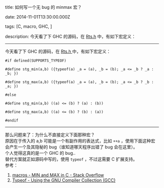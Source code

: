 title: 如何写一个无 bug 的 minmax 宏？

date: 2014-11-01T13:30:00.000Z

tags: [C, macro, GHC, ]

description: 今天看了下 GHC 的源码，在 [Rts.h](https://github.com/ghc/ghc/blob/master/includes/Rts.h) 中，有如下宏定义：

---
今天看了下 GHC 的源码，在 [ Rts.h ](https://github.com/ghc/ghc/blob/master/includes/Rts.h) 中，有如下宏定义： 
    
    
    #if defined(SUPPORTS_TYPEOF)
    
    #define stg_min(a,b) ({typeof(a) _a = (a), _b = (b); _a <= _b ? _a : _b; })
    
    #define stg_max(a,b) ({typeof(a) _a = (a), _b = (b); _a <= _b ? _b : _a; })
    
    #else
    
    #define stg_min(a,b) ((a) <= (b) ? (a) : (b))
    
    #define stg_max(a,b) ((a) <= (b) ? (b) : (a))
    
    #endif  
  
---  
  
那么问题来了：为什么不直接定义下面那种宏？   
原因在于传入的 a,b 可能是一个有副作用的表达式，比如 ` ++a ` ，使用下面这种宏会产生一个及其隐秘的 bug（谁知道哪天程序出错了 bug 会在这里）。   
个人觉得这真的是一个 GHC 的 bug..   
替代方案就正如源码中写的，使用 ` typeof ` ，不过这需要 C 扩展支持。   
参考： 

  1. [ macros - MIN and MAX in C - Stack Overflow ](http://stackoverflow.com/questions/3437404/min-and-max-in-c)
  2. [ Typeof - Using the GNU Compiler Collection (GCC) ](https://gcc.gnu.org/onlinedocs/gcc/Typeof.html#Typeof)
